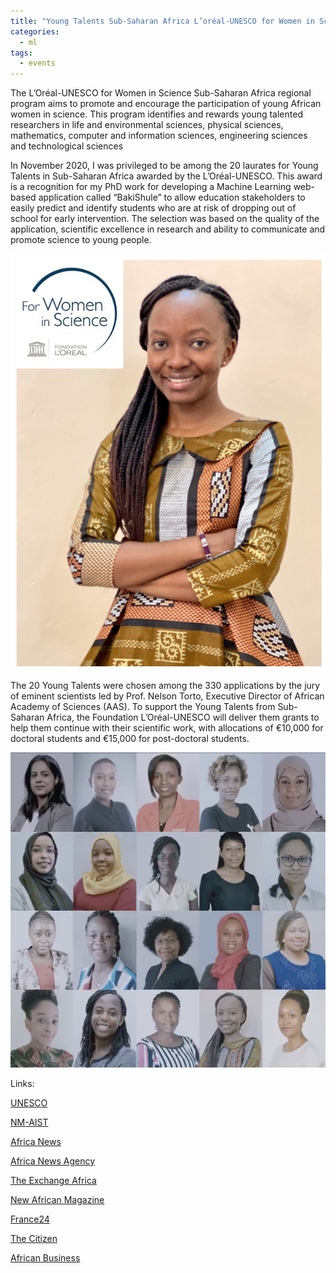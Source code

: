 ```yaml
---
title: "Young Talents Sub-Saharan Africa L’oréal-UNESCO for Women in Science"
categories:
  - ml
tags:
  - events
---
```

The L’Oréal-UNESCO for Women in Science Sub-Saharan Africa regional program aims to promote and encourage the participation of young African women in science. This program identifies and rewards young talented researchers in life and environmental sciences, physical sciences, mathematics, computer and information sciences, engineering sciences and technological sciences

In November 2020, I was privileged to be among the 20 laurates for Young Talents in Sub-Saharan Africa awarded by the L’Oréal-UNESCO. This award is a recognition for my PhD work for developing a Machine Learning web-based application called “BakiShule” to allow education stakeholders to easily predict and identify students who are at risk of dropping out of school for early intervention. The selection was based on the quality of the application, scientific excellence in research and ability to communicate and promote science to young people. 

<img src="/assets/images/unesco1.png" class="align-center" alt="">  

The 20 Young Talents were chosen among the 330 applications by the jury of eminent scientists led by Prof. Nelson Torto, Executive Director of African Academy of Sciences (AAS). To support the Young Talents from Sub-Saharan Africa, the Foundation L’Oréal-UNESCO will deliver them grants to help them continue with their scientific work, with allocations of €10,000 for doctoral students and €15,000 for post-doctoral students.

<img src="/assets/images/unesco2.jpeg" class="align-center" alt=""> 

Links:

[UNESCO](https://en.unesco.org/news/unesco-and-foundation-loreal-recognize-20-young-women-scientists-sub-saharan-africa)

[NM-AIST](https://www.nm-aist.ac.tz/index.php/blog/358-neema)

[Africa News](https://www.africanews.com/2020/11/26/empowering-african-women-in-science-business-africa/)

[Africa News Agency](https://www.africanewsagency.fr/portraits-20-femmes-qui-incarnent-la-science-africaine-de-demain/)

[The Exchange Africa](https://theexchange.africa/countries/tanzania/meet-tanzanias-youngest-phd-holder-winner-of-youngest-women-scientist-awards/?amp=1)

[New African Magazine](https://newafricanmagazine.com/25116/)

[France24](https://www.france24.com/fr/vidéo/20211208-tanzanie-une-application-pour-prévenir-le-décrochage-scolaire)

[The Citizen](https://www.thecitizen.co.tz/tanzania/magazines/woman/neema-academic-who-inspires-girls-to-break-the-glass-ceiling-3709182)

[African Business](https://african.business/2021/02/technology-information/young-african-women-in-stem-neema-mduma-machine-learning/)

